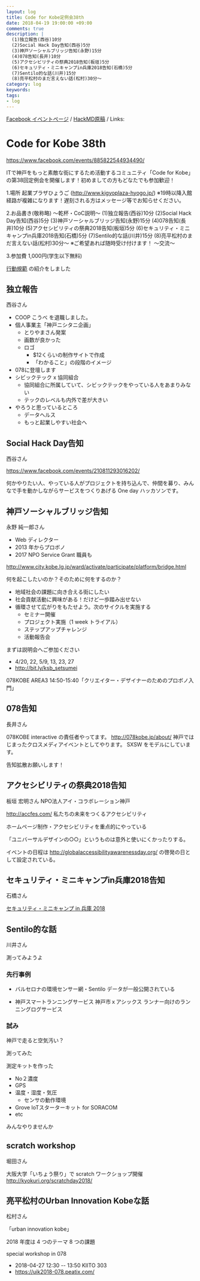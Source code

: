 ```yaml
---
layout: log
title: Code for Kobe定例会38th
date: 2018-04-19 19:00:00 +09:00
comments: true
description: |
  (1)独立報告(西谷)10分
  (2)Social Hack Day告知(西谷)5分
  (3)神戸ソーシャルブリッジ告知(永野)15分
  (4)078告知(長井)10分
  (5)アクセシビリティの祭典2018告知(板垣)5分
  (6)セキュリティ・ミニキャンプin兵庫2018告知(石橋)5分
  (7)Sentilo的な話(川井)15分
  (8)亮平松村のまだ言えない話(松村)30分〜
category: log
keywords: 
tags:
- log
---
```


[Facebook イベントページ](https://www.facebook.com/events/885822544934490/)
/ [HackMD原稿](https://hackmd.io/s/HyRxLyL3G)
/ Links:

# Code for Kobe 38th

https://www.facebook.com/events/885822544934490/

ITで神戸をもっと素敵な街にするため活動するコミュニティ「Code for Kobe」の第38回定例会を開催します！初めましての方もどなたでも参加歓迎！

1.場所
起業プラザひょうご
(http://www.kigyoplaza-hyogo.jp/)
※19時以降入館経路が複雑になります！遅刻される方はメッセージ等でお知らせください。

2.お品書き(敬称略)
〜乾杯・CoC説明〜
(1)独立報告(西谷)10分
(2)Social Hack Day告知(西谷)5分
(3)神戸ソーシャルブリッジ告知(永野)15分
(4)078告知(長井)10分
(5)アクセシビリティの祭典2018告知(板垣)5分
(6)セキュリティ・ミニキャンプin兵庫2018告知(石橋)5分
(7)Sentilo的な話(川井)15分
(8)亮平松村のまだ言えない話(松村)30分〜
※ご希望あれば随時受け付けます！
〜交流〜

3.参加費
1,000円(学生以下無料)


[行動規範](https://github.com/codeforjapan/codeofconduct/blob/master/README.md) の紹介をしました

## 独立報告
西谷さん

- COOP こうべ を退職しました。
- 個人事業主「神戸ニシタニ企画」
    - とりやまさん発案
    - 画数が良かった    
    - ロゴ
        - $12くらいの制作サイトで作成
        - 「わかること」の段階のイメージ
- 078に登壇します
- シビックテック x 協同組合
    - 協同組合に所属していて、シビックテックをやっている人をあまりみない
    - テックのレベルも内外で差が大きい
- やろうと思っているところ
    - データヘルス
    - もっと起業しやすい社会へ

## Social Hack Day告知
西谷さん

https://www.facebook.com/events/210811293016202/

何かやりたい人、やっている人がプロジェクトを持ち込んで、仲間を募り、みんなで手を動かしながらサービスをつくりあげる One day ハッカソンです。

## 神戸ソーシャルブリッジ告知
永野 純一郎さん
- Web ディレクター
- 2013 年からプロボノ
- 2017 NPO Service Grant 職員も

http://www.city.kobe.lg.jp/ward/activate/participate/platform/bridge.html

何を起こしたいのか？そのために何をするのか？
- 地域社会の課題に向き合える街にしたい
- 社会貢献活動に興味がある！だけど一歩踏み出せない
- 循環させて広がりをもたせよう。次のサイクルを実施する
    - セミナー開催
    - プロジェクト実施（1 week トライアル）
    - ステップアップチャレンジ
    - 活動報告会

まずは説明会へご参加ください
- 4/20, 22, 5/9, 13, 23, 27
- http://bit.ly/ksb_setsumei

078KOBE AREA3 14:50-15:40「クリエイター・デザイナーのためのプロボノ入門」

## 078告知
長井さん

078KOBE interactive の責任者やってます。
http://078kobe.jp/about/
神戸ではじまったクロスメディアイベントとしてやります。
SXSW をモデルにしています。

告知拡散お願いします！


## アクセシビリティの祭典2018告知
板垣 宏明さん
NPO法人アイ・コラボレーション神戸

http://accfes.com/
私たちの未来をつくるアクセシビリティ

ホームページ制作・アクセシビリティを重点的にやっている

「ユニバーサルデザインの○○」というものは意外と使いにくかったりする。

イベントの日程は http://globalaccessibilityawarenessday.org/ の啓発の日として設定されている。


## セキュリティ・ミニキャンプin兵庫2018告知
石橋さん

[セキュリティ・ミニキャンプ in 兵庫 2018](http://www.security-camp.org/minicamp/hyogo2018.html)


## Sentilo的な話
川井さん

<script async class="speakerdeck-embed" data-id="c86eb1e3dfeb4d6db211a2ae4ec8a269" data-ratio="1.6" src="//speakerdeck.com/assets/embed.js"></script>

測ってみようよ

### 先行事例

- バルセロナの環境センサー網・Sentilo
   データが一般公開されている

- 神戸スマートランニングサービス 神戸市ｘアシックス
  ランナー向けのランニングログサービス


### 試み

神戸で走ると空気汚い？

測ってみた

測定キットを作った
- No２濃度
- GPS
- 温度・湿度・気圧
    - センサの動作環境
- Grove IoTスターターキット for SORACOM
- etc

みんなやりませんか

## scratch workshop
堀田さん

大阪大学「いちょう祭り」で scratch ワークショップ開催
http://kyokuri.org/scratchday2018/


## 亮平松村のUrban Innovation Kobeな話
松村さん

「urban innovation kobe」

2018 年度は 4 つのテーマ 8 つの課題

special workshop in 078
- 2018-04-27 12:30 -- 13:50 KIITO 303
- https://uik2018-078.peatix.com/



